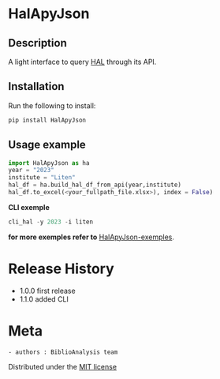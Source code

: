 # HalApyJson
## Description
A light interface to query [HAL](https://api.archives-ouvertes.fr/docs) through its API.

## Installation
Run the following to install:
```python
pip install HalApyJson
```

## Usage example
```python
import HalApyJson as ha
year = "2023"
institute = "Liten"
hal_df = ha.build_hal_df_from_api(year,institute)
hal_df.to_excel(<your_fullpath_file.xlsx>), index = False)
```
**CLI exemple**
```python
cli_hal -y 2023 -i liten
```
**for more exemples refer to** [HalApyJson-exemples](https://github.com/Bertin-fap/HalApyJson/blob/main/Demo_HalApyJson.ipynb).


# Release History
- 1.0.0 first release
- 1.1.0 added CLI


# Meta
	- authors : BiblioAnalysis team

Distributed under the [MIT license](https://mit-license.org/)
